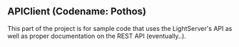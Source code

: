 ## APIClient (Codename: Pothos) ##

This part of the project is for sample code that uses the LightServer's API as well as proper documentation on the REST API (eventually..).